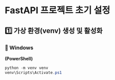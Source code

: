 # FastAPI 프로젝트 초기 설정

## 1️⃣ 가상 환경(venv) 생성 및 활성화

### 🔹 Windows
**(PowerShell)**
```powershell
python -m venv venv
venv\Scripts\Activate.ps1

